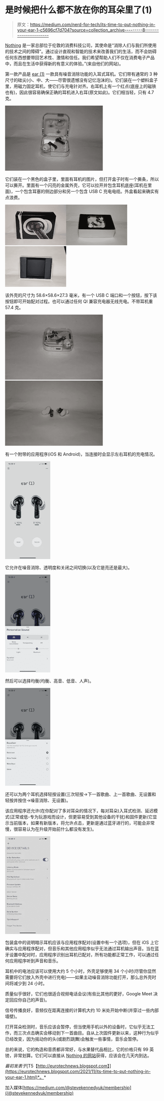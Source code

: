 # 是时候把什么都不放在你的耳朵里了(1)

> 原文：<https://medium.com/nerd-for-tech/its-time-to-put-nothing-in-your-ear-1-c5696cf7d704?source=collection_archive---------8----------------------->

[Nothing](https://nothing.tech) 是一家总部位于伦敦的消费科技公司，其使命是“消除人们与我们所使用的技术之间的障碍”。通过设计直观和智能的技术来改善我们的生活，而不会妨碍任何东西想要带回艺术性、激情和信任。我们希望帮助人们不仅在消费电子产品中，而且在生活中获得新的有意义的体验。”(来自他们的网站)。

第一款产品是 [ear (1)](https://nothing.tech/products/ear-1) 一款具有噪音消除功能的入耳式耳机。它们带有通常的 3 种尺寸的硅尖(小、中、大——尽管很遗憾没有记忆泡沫的)。它们装在一个塑料盒子里，用磁力固定耳机，使它们与充电针对齐。右耳机上有一个红点(底座上的磁铁也有)，因此很容易确保正确的耳机进入右耳(原文如此)。它们相当轻，只有 4.7 克。

![](img/ce65ea212a4f73b3a72d8c8c6218d3f9.png)

它们装在一个黑色的盒子里，里面有耳机的图片，但打开盒子时有一个撕条，所以可以撕开。里面有一个闪亮的金属外壳，它可以拉开并包含耳机底座(耳机在里面)，一个包含耳塞的侧边部分和另一个包含 USB C 充电电缆。外盒看起来确实有点浪费。

![](img/33c1294de70912a81f564d4758de9bfc.png)![](img/8eef38817dd3ff90a21f5489583e3e8a.png)![](img/2f605150d5b1f8345a21184d54d5795b.png)

该外壳的尺寸为 58.6×58.6×27.3 毫米，有一个 USB C 端口和一个按钮，按下该按钮即可开始配对过程。也可以通过任何 QI 兼容充电器无线充电。不带耳机重 57.4 克。

![](img/5b426b85f632b79a8f32519085f6c207.png)![](img/5538290ef705d4df33e0f6c12cfbf79d.png)

有一个附带的应用程序(iOS 和 Android)，当连接时会显示左右耳机的充电情况。

![](img/45ee6aaba0211935b4eed0046d240289.png)

它允许在噪音消除、透明度和关闭之间切换(以及它是亮还是最大)。

![](img/8e68d9a3f84856e3dd4c54b4f24f64c4.png)

然后可以选择均衡(均衡、高音、低音、人声)。

![](img/62195f219d2226505de8da1c52ee68de.png)

还可以为两个耳机选择轻按设置(三次轻按->下一首歌曲、上一首歌曲、无设置和轻按并按住->噪音消除、无设置)。

该应用程序还允许(在你配对了多对耳朵的情况下，每对耳朵)入耳式检测、延迟模式(正常或低-专为玩游戏而设计，但更容易受到其他设备的干扰)和固件更新(它显示当前版本，如果有新版本，将允许点击，更新是通过蓝牙进行的，可能会非常慢，很容易认为在升级开始前什么都没有发生)。

![](img/2fee44deafaf3d1e926389787086758e.png)

包装盒中的说明暗示耳机应该与应用程序配对(设置中有一个选项)，但在 iOS 上它确实与应用程序配对，但音乐和其他应用程序似乎无法通过耳机输出声音。当在蓝牙设置中配对时，应用程序识别出耳机已配对，所有功能都正常工作，可以通过任何应用程序听到声音和音乐。

耳机中的电池应该可以使用大约 5 个小时，外壳足够使用 34 个小时(尽管你显然需要将它们放入外壳中进行充电)——如果主动噪音消除功能打开，那么总外壳时间将减少到 24 小时。

质量似乎很好，它们也很适合视频电话会议(有些比其他的更好，Google Meet 决定回应你自己的声音)。

信号传播良好，音频仅在距离连接的计算机大约 10 米处开始中断(并穿过一些内部墙壁)。

打开耳朵检测时，音乐应该会暂停，但当使用手机以外的设备时，它似乎无法工作，而三次点击确实会移动到下一首曲目。自从上次固件更新以来，这种行为似乎已经改变，因为摇动你的头(或剧烈跳舞)会触发一些事情，音乐会暂停。

总的来说，它的构造和音质都非常好，与水果替代品相比，它的价格只有 99 英镑，非常划算。它们可以直接从 [Nothing 的网站](https://nothing.tech)获得，应该会在几天内到达。

*最初发表于*[T5【http://eurotechnews.blogspot.com】](https://eurotechnews.blogspot.com/2021/11/its-time-to-put-nothing-in-your-ear-1.html)*。*

加入媒体[https://medium.com/@stevekennedyuk/membership](/@stevekennedyuk/membership)
